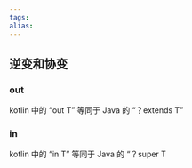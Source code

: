 ```yaml
---
tags: 
alias:
---
```



## 逆变和协变
### out
kotlin 中的 “out T” 等同于 Java 的 “？extends T”
### in
kotlin 中的 “in T” 等同于 Java 的 “？super T